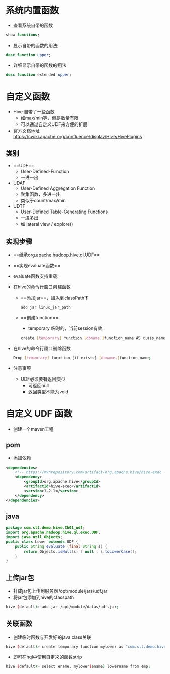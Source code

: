 # 系统内置函数

- 查看系统自带的函数

```sql
show functions;
```

- 显示自带的函数的用法

```sql
desc function upper;
```

- 详细显示自带的函数的用法

```sql
desc function extended upper;
```



# 自定义函数

- Hive 自带了一些函数
  - 如max/min等，但是数量有限
  - 可以通过自定义UDF来方便的扩展
- 官方文档地址 https://cwiki.apache.org/confluence/display/Hive/HivePlugins



## 类别

- ==UDF==
  - User-Defined-Function
  - 一进一出
- UDAF
  - User-Defined Aggregation Function
  - 聚集函数，多进一出
  - 类似于count/max/min
- UDTF
  - User-Defined Table-Generating Functions
  - 一进多出
  - 如 lateral view / explore()



## 实现步骤

- ==继承org.apache.hadoop.hive.ql.UDF==

- ==实现evaluate函数==

- evaluate函数支持重载

- 在hive的命令行窗口创建函数

  - ==添加jar==，加入到classPath下

    ```bash
    add jar linux_jar_path
    ```

  - ==创建function==

    - temporary 临时的，当前session有效

    ```bash
    create [temporary] function [dbname.]function_name AS class_name;
    ```

- 在hive的命令行窗口删除函数

  ```bash
  Drop [temporary] function [if exists] [dbname.]function_name;
  ```

- 注意事项

  - UDF必须要有返回类型
    - 可返回null
    - 返回类型不能为void



# 自定义 UDF 函数

- 创建一个maven工程



## pom

- 添加依赖

```xml
<dependencies>
    <!-- https://mvnrepository.com/artifact/org.apache.hive/hive-exec -->
    <dependency>
        <groupId>org.apache.hive</groupId>
        <artifactId>hive-exec</artifactId>
        <version>1.2.1</version>
    </dependency>
</dependencies>
```



## java

```java
package com.stt.demo.hive.Ch01_udf;
import org.apache.hadoop.hive.ql.exec.UDF;
import java.util.Objects;
public class Lower extends UDF {
	public String evaluate (final String s) {
		return Objects.isNull(s) ? null : s.toLowerCase();
	}
}
```



## 上传jar包

- 打成jar包上传到服务器/opt/module/jars/udf.jar
- 将jar包添加到hive的classpath

```bash
hive (default)> add jar /opt/module/datas/udf.jar;
```



## 关联函数

- 创建临时函数与开发好的java class关联

```bash
hive (default)> create temporary function mylower as "com.stt.demo.hive.Ch01_udf.Lower";
```

- 即可在hql中使用自定义的函数strip

```bash
hive (default)> select ename, mylower(ename) lowername from emp;
```